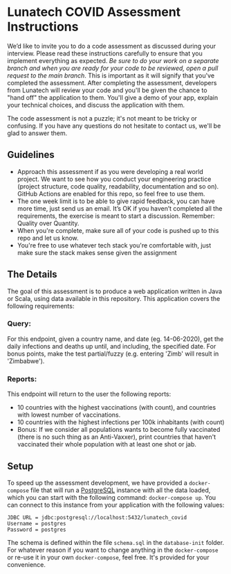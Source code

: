# Lunatech COVID Assessment Instructions

We’d like to invite you to do a code assessment as discussed during your
interview. Please read these instructions carefully to ensure that you implement
everything as expected. *Be sure to do your work on a separate branch and when
you are ready for your code to be reviewed, open a pull request to the main
branch*. This is important as it will signify that you've completed the
assessment. After completing the assessment, developers from Lunatech will
review your code and you'll be given the chance to "hand off" the application to
them. You'll give a demo of your app, explain your technical choices, and
discuss the application with them.

The code assessment is not a puzzle; it's not meant to be tricky or confusing.
If you have any questions do not hesitate to contact us, we'll be glad to answer
them.

## Guidelines

  - Approach this assessment if as you were developing a real world project. We
    want to see how you conduct your engineering practice (project structure,
    code quality, readability, documentation and so on). GitHub Actions are
    enabled for this repo, so feel free to use them.
  - The one week limit is to be able to give rapid feedback, you can have more
    time, just send us an email. It’s OK if you haven’t completed all the
    requirements, the exercise is meant to start a discussion. Remember:
    Quality over Quantity.
  - When you're complete, make sure all of your code is pushed up to this repo
    and let us know.
  - You're free to use whatever tech stack you're comfortable with, just make
    sure the stack makes sense given the assignment

## The Details
The goal of this assessment is to produce a web application written in Java or
Scala, using data available in this repository. This application covers the
following requirements:

### Query:

For this endpoint, given a country name, and date (eg. 14-06-2020), get the daily
infections and deaths up until, and including, the specified date. For bonus points,
make the test partial/fuzzy (e.g.  entering 'Zimb' will result in 'Zimbabwe').

### Reports:

This endpoint will return to the user the following reports:
  - 10 countries with the highest vaccinations (with count), and countries
    with lowest number of vaccinations.
  - 10 countries with the highest infections per 100k inhabitants (with count)
  - Bonus: If we consider all populations wants to become fully vaccinated (there is
    no such thing as an Anti-Vaxxer), print countries that haven't vaccinated their
    whole population with at least one shot or jab.

## Setup

To speed up the assessment development, we have provided a `docker-compose` file that
will run a [PostgreSQL](https://www.postgresql.org/) instance with all the data loaded,
which you can start with the following command: `docker-compose up`. You can connect to
this instance from your application with the following values:

```
JDBC URL = jdbc:postgresql://localhost:5432/lunatech_covid
Username = postgres
Password = postgres
```

The schema is defined within the file `schema.sql` in the `database-init`
folder. For whatever reason if you want to change anything in the
`docker-compose` or re-use it in your own `docker-compose`, feel free. It's
provided for your convenience.
